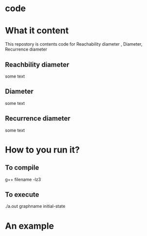 # code


# What it content

This repostory is contents code for Reachability diameter , Diameter, Recurrence diameter 


## Reachbility diameter

some text

## Diameter

some text


## Recurrence diameter

some text

# How to you run it?

## To compile 

g++ filename -lz3

## To execute 
./a.out graphname initial-state

# An example


